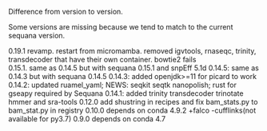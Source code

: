Difference from version to version.

Some versions are missing because we tend to match to the current sequana version.


0.19.1 revamp. restart from micromamba. removed igvtools, rnaseqc, trinity, transdecoder that have their own container. bowtie2 fails  
0.15.1. same as 0.14.5 but with sequana 0.15.1 and snpEff 5.1d
0.14.5: same as 0.14.3 but with sequana 0.14.5
0.14.3: added openjdk>=11 for picard to work
0.14.2: updated ruamel_yaml; NEWS: seqkit  seqtk nanopolish; rust for gseapy required by Sequana
0.14.1: added  trinity transdecoder trinotate hmmer and sra-tools
0.12.0 add shustring in recipes and  fix bam_stats.py to bam_stat.py in registry
0.10.0 depends on conda 4.9.2  +falco -cufflinks(not available for py3.7)
0.9.0 depends on conda 4.7
